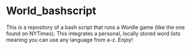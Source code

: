 # World_bashscript
This is a repository of a bash script that runs a Wordle game (like the one found on NYTimes). This integrates a personal, locally stored word lists meaning you can use any language from a-z. Enjoy!
